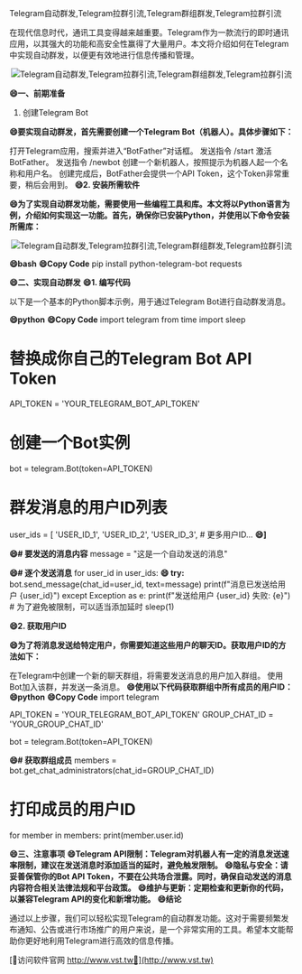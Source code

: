 Telegram自动群发,Telegram拉群引流,Telegram群组群发,Telegram拉群引流

在现代信息时代，通讯工具变得越来越重要。Telegram作为一款流行的即时通讯应用，以其强大的功能和高安全性赢得了大量用户。本文将介绍如何在Telegram中实现自动群发，以便更有效地进行信息传播和管理。

 <center><img src="https://vst.tw/MP4/tuiguang/png/0.png" alt="Telegram自动群发,Telegram拉群引流,Telegram群组群发,Telegram拉群引流"></center>

**😄一、前期准备**
1. 创建Telegram Bot

**😄要实现自动群发，首先需要创建一个Telegram Bot（机器人）。具体步骤如下：**

打开Telegram应用，搜索并进入“BotFather”对话框。
发送指令 /start 激活BotFather。
发送指令 /newbot 创建一个新机器人，按照提示为机器人起一个名称和用户名。
创建完成后，BotFather会提供一个API Token，这个Token非常重要，稍后会用到。
**😄2. 安装所需软件**

**😄为了实现自动群发功能，需要使用一些编程工具和库。本文将以Python语言为例，介绍如何实现这一功能。首先，确保你已安装Python，并使用以下命令安装所需库：**

 <center><img src="https://vst.tw/MP4/tuiguang/png/0.png" alt="Telegram自动群发,Telegram拉群引流,Telegram群组群发,Telegram拉群引流"></center>

**😄bash**
**😄Copy Code**
pip install python-telegram-bot requests

**😄二、实现自动群发**
**😄1. 编写代码**

以下是一个基本的Python脚本示例，用于通过Telegram Bot进行自动群发消息。

**😄python**
**😄Copy Code**
import telegram
from time import sleep

# 替换成你自己的Telegram Bot API Token
API_TOKEN = 'YOUR_TELEGRAM_BOT_API_TOKEN'

# 创建一个Bot实例
bot = telegram.Bot(token=API_TOKEN)

# 群发消息的用户ID列表
user_ids = [
    'USER_ID_1',
    'USER_ID_2',
    'USER_ID_3',
    # 更多用户ID...
**😄]**

**😄# 要发送的消息内容**
message = "这是一个自动发送的消息"

**😄# 逐个发送消息**
for user_id in user_ids:
**😄    try:**
        bot.send_message(chat_id=user_id, text=message)
        print(f"消息已发送给用户 {user_id}")
    except Exception as e:
        print(f"发送给用户 {user_id} 失败: {e}")
    # 为了避免被限制，可以适当添加延时
    sleep(1)

**😄2. 获取用户ID**

**😄为了将消息发送给特定用户，你需要知道这些用户的聊天ID。获取用户ID的方法如下：**

在Telegram中创建一个新的聊天群组，将需要发送消息的用户加入群组。
使用Bot加入该群，并发送一条消息。
**😄使用以下代码获取群组中所有成员的用户ID：**
**😄python**
**😄Copy Code**
import telegram

API_TOKEN = 'YOUR_TELEGRAM_BOT_API_TOKEN'
GROUP_CHAT_ID = 'YOUR_GROUP_CHAT_ID'

bot = telegram.Bot(token=API_TOKEN)

**😄# 获取群组成员**
members = bot.get_chat_administrators(chat_id=GROUP_CHAT_ID)

# 打印成员的用户ID
for member in members:
    print(member.user.id)

**😄三、注意事项**
**😄Telegram API限制：Telegram对机器人有一定的消息发送速率限制，建议在发送消息时添加适当的延时，避免触发限制。**
**😄隐私与安全：请妥善保管你的Bot API Token，不要在公共场合泄露。同时，确保自动发送的消息内容符合相关法律法规和平台政策。**
**😄维护与更新：定期检查和更新你的代码，以兼容Telegram API的变化和新增功能。**
**😄结论**

通过以上步骤，我们可以轻松实现Telegram的自动群发功能。这对于需要频繁发布通知、公告或进行市场推广的用户来说，是一个非常实用的工具。希望本文能帮助你更好地利用Telegram进行高效的信息传播。


[👻访问软件官网 http://www.vst.tw👻](http://www.vst.tw)
